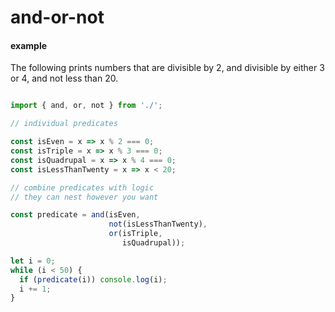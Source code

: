 # and-or-not

#### example

The following prints numbers that are divisible by 2, and divisible by either 3 or 4, and not less than 20.

```javascript

import { and, or, not } from './';

// individual predicates

const isEven = x => x % 2 === 0;
const isTriple = x => x % 3 === 0;
const isQuadrupal = x => x % 4 === 0;
const isLessThanTwenty = x => x < 20;

// combine predicates with logic
// they can nest however you want

const predicate = and(isEven,
                      not(isLessThanTwenty),
                      or(isTriple, 
                         isQuadrupal));

let i = 0;
while (i < 50) {
  if (predicate(i)) console.log(i);
  i += 1;
}

```
